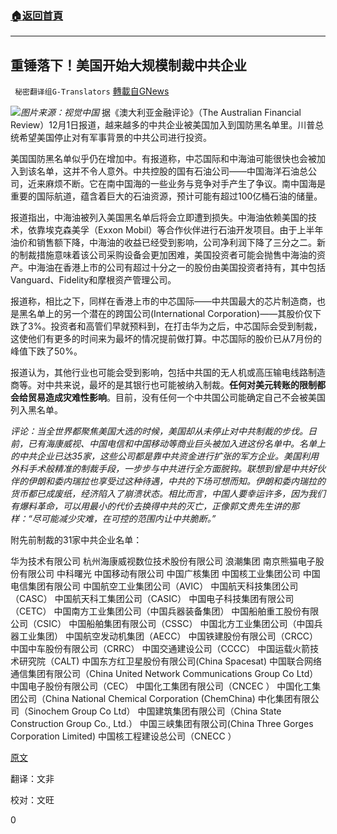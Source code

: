 ###  [:house:返回首頁](https://github.com/ourhimalayas/txt)
---

## 重锤落下！美国开始大规模制裁中共企业
` 秘密翻译组G-Translators` [轉載自GNews](https://gnews.org/zh-hans/610821/)

![]()![](https://gnews-media-offload.s3.amazonaws.com/wp-content/uploads/2020/12/02105619/Capture-11.jpg)*图片来源：视觉中国*
据《澳大利亚金融评论》（The Australian Financial Review）12月1日报道，越来越多的中共企业被美国加入到国防黑名单里。川普总统希望美国停止对有军事背景的中共公司进行投资。

美国国防黑名单似乎仍在增加中。有报道称，中芯国际和中海油可能很快也会被加入到该名单，这并不令人意外。中共控股的国有石油公司——中国海洋石油总公司，近来麻烦不断。它在南中国海的一些业务与竞争对手产生了争议。南中国海是重要的国际航道，蕴含着巨大的石油资源，预计可能有超过100亿桶石油的储量。

报道指出，中海油被列入美国黑名单后将会立即遭到损失。中海油依赖美国的技术，依靠埃克森美孚（Exxon Mobil）等合作伙伴进行石油开发项目。由于上半年油价和销售额下降，中海油的收益已经受到影响，公司净利润下降了三分之二。新的制裁措施意味着该公司采购设备会更加困难，美国投资者可能会抛售中海油的资产。中海油在香港上市的公司有超过十分之一的股份由美国投资者持有，其中包括Vanguard、Fidelity和摩根资产管理公司。

报道称，相比之下，同样在香港上市的中芯国际——中共国最大的芯片制造商，也是黑名单上的另一个潜在的跨国公司(International Corporation)——其股价仅下跌了3%。投资者和高管们早就预料到，在打击华为之后，中芯国际会受到制裁，这使他们有更多的时间来为最坏的情况提前做打算。中芯国际的股价已从7月份的峰值下跌了50%。

报道认为，其他行业也可能会受到影响，包括中共国的无人机或高压输电线路制造商等。对中共来说，最坏的是其银行也可能被纳入制裁。**任何对美元转账的限制都会给贸易造成灾难性影响**。目前，没有任何一个中共国公司能确定自己不会被美国列入黑名单。

*评论：当全世界都聚焦美国大选的时候，美国却从未停止对中共制裁的步伐。日前，已有海康威视、中国电信和中国移动等商业巨头被加入进这份名单中。名单上的中共企业已达35家，这些公司都是靠中共资金进行扩张的军方企业。美国利用外科手术般精准的制裁手段，一步步与中共进行全方面脱钩。联想到曾是中共好伙伴的伊朗和委内瑞拉也享受过这种待遇，中共的下场可想而知。伊朗和委内瑞拉的货币都已成废纸，经济陷入了崩溃状态。相比而言，中国人要幸运许多，因为我们有爆料革命，可以用最小的代价去换得中共的灭亡，正像郭文贵先生讲的那样：“尽可能减少灾难，在可控的范围内让中共脆断。”*

附先前制裁的31家中共企业名单：



华为技术有限公司
杭州海康威视数位技术股份有限公司
浪潮集团
南京熊猫电子股份有限公司
中科曙光
中国移动有限公司
中国广核集团
中国核工业集团公司
中国电信集团有限公司
中国航空工业集团公司（AVIC）
中国航天科技集团公司（CASC）
中国航天科工集团公司（CASIC）
中国电子科技集团有限公司（CETC）
中国南方工业集团公司（中国兵器装备集团）
中国船舶重工股份有限公司（CSIC）
中国船舶集团有限公司（CSSC）
中国北方工业集团公司（中国兵器工业集团）
中国航空发动机集团（AECC）
中国铁建股份有限公司（CRCC）
中国中车股份有限公司（CRRC）
中国交通建设公司（CCCC）
中国运载火箭技术研究院（CALT)
中国东方红卫星股份有限公司(China Spacesat)
中国联合网络通信集团有限公司（China United Network Communications Group Co Ltd）
中国电子股份有限公司（CEC）
中国化工集团有限公司（CNCEC ）
中国化工集团公司（China National Chemical Corporation (ChemChina)
中化集团有限公司（Sinochem Group Co Ltd）
中国建筑集团有限公司（China State Construction Group Co., Ltd.）
中国三峡集团有限公司(China Three Gorges Corporation Limited)
中国核工程建设总公司（CNECC ）





[原文](https://www.afr.com/world/asia/us-sanctions-against-china-have-only-just-started-20201201-p56jm7)

翻译：文非

校对：文旺

0
